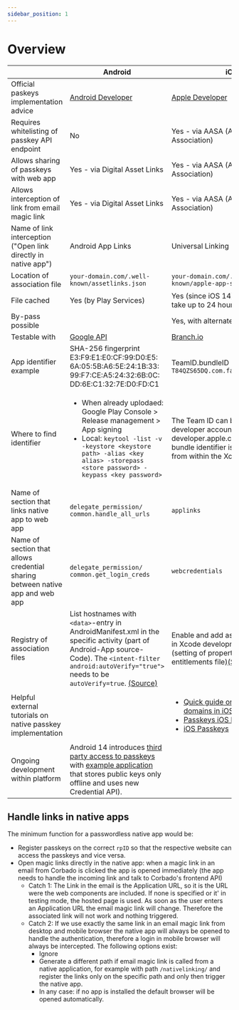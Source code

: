 ```yaml
---
sidebar_position: 1
---
```


# Overview

|                                                                               | Android                                                                                                                                                                                                                                                                                   | iOS                                                                                                                                                                                                                                                                                                                  | Flutter                                                                                                                                                                                                                                                                                                       |
|-------------------------------------------------------------------------------|-------------------------------------------------------------------------------------------------------------------------------------------------------------------------------------------------------------------------------------------------------------------------------------------|----------------------------------------------------------------------------------------------------------------------------------------------------------------------------------------------------------------------------------------------------------------------------------------------------------------------|---------------------------------------------------------------------------------------------------------------------------------------------------------------------------------------------------------------------------------------------------------------------------------------------------------------|
| Official paskeys implementation advice                                        | [Android Developer](https://developer.android.com/training/sign-in/passkeys)                                                                                                                                                                                                              | [Apple Developer](https://developer.apple.com/documentation/authenticationservices/public-private_key_authentication/supporting_passkeys)                                                                                                                                                                            | None yet, use the platform specific solution                                                                                                                                                                                                                                                                  |
| Requires whitelisting of passkey API endpoint                                 | No                                                                                                                                                                                                                                                                                        | Yes - via AASA (Apple App Site Association)                                                                                                                                                                                                                                                                          | Platform-specific solution                                                                                                                                                                                                                                                                                    |
| Allows sharing of passkeys with web app                                       | Yes - via Digital Asset Links                                                                                                                                                                                                                                                             | Yes - via AASA (Apple App Site Association)                                                                                                                                                                                                                                                                          | Platform-specific solution                                                                                                                                                                                                                                                                                    |
| Allows interception of link from email magic link                             | Yes - via Digital Asset Links                                                                                                                                                                                                                                                             | Yes - via AASA (Apple App Site Association)                                                                                                                                                                                                                                                                          | Platform-specific solution                                                                                                                                                                                                                                                                                    |
| Name of link interception ("Open link directly in native app")                | Android App Links                                                                                                                                                                                                                                                                         | Universal Linking                                                                                                                                                                                                                                                                                                    | <ul><li>Related to [deep linking](https://docs.flutter.dev/development/ui/navigation/deep-linking)</li><li>[Prior approach](https://medium.com/flutter-community/deep-links-and-flutter-applications-how-to-handle-them-properly-8c9865af9283)</li></ul>                                                      |
| Location of association file                                                  | `your-domain.com/.well-known/assetlinks.json`                                                                                                                                                                                                                                             | `your-domain.com/.well-known/apple-app-site-assocation`                                                                                                                                                                                                                                                              | Platform-specific solution                                                                                                                                                                                                                                                                                    |
| File cached                                                                   | Yes (by Play Services)                                                                                                                                                                                                                                                                    | Yes (since iOS 14), initial sync may take up to 24 hours                                                                                                                                                                                                                                                             | Platform-specific solution                                                                                                                                                                                                                                                                                    |
| By-pass possible                                                              |                                                                                                                                                                                                                                                                                           | Yes, with alternate mode section                                                                                                                                                                                                                                                                                     | Platform-specific solution                                                                                                                                                                                                                                                                                    |
| Testable with                                                                 | [Google API](https://digitalassetlinks.googleapis.com/v1/statements:list?source.web.site=https://www.facebook.com&relation=delegate_permission/common.handle_all_urls)                                                                                                                    | [Branch.io](https://branch.io/resources/aasa-validator/)                                                                                                                                                                                                                                                             | Platform-specific solution                                                                                                                                                                                                                                                                                    |
| App identifier example                                                        | SHA-256 fingerprint E3:F9:E1:E0:CF:99:D0:E5: 6A:05:5B:A6:5E:24:1B:33: 99:F7:CE:A5:24:32:6B:0C: DD:6E:C1:32:7E:D0:FD:C1                                                                                                                                                                    | TeamID.bundleID `T84QZS65DQ.com.facebook.Messenger`                                                                                                                                                                                                                                                                  | Platform-specific solution                                                                                                                                                                                                                                                                                    |
| Where to find identifier                                                      | <ul><li>When already uplodaed: Google Play Console > Release management > App signing</li><li>Local: `keytool -list -v -keystore <keystore path> -alias <key alias> -storepass <store password> -keypass <key password>`</li></ul>                                                        | The Team ID can be found in the developer account on developer.apple.com and the bundle identifier is the exact name from within the Xcode project                                                                                                                                                                   | Platform-specific solution                                                                                                                                                                                                                                                                                    |
| Name of section that links native app to web app                              | `delegate_permission/ common.handle_all_urls`                                                                                                                                                                                                                                             | `applinks`                                                                                                                                                                                                                                                                                                           | Platform-specific solution                                                                                                                                                                                                                                                                                    |
| Name of section that allows credential sharing between native app and web app | `delegate_permission/ common.get_login_creds`                                                                                                                                                                                                                                             | `webcredentials`                                                                                                                                                                                                                                                                                                     | Platform-specific solution                                                                                                                                                                                                                                                                                    |
| Registry of association files                                                 | List hostnames with `<data>`-entry in AndroidManifest.xml in the specific activity (part of Android-App source-Code). The `<intent-filter android:autoVerify="true">` needs to be `autoVerify=true`. [(Source)](https://developer.android.com/training/app-links/verify-android-applinks) | Enable and add associated domain in Xcode development environment (setting of property to generate entitlements file)[(Source)](https://developer.apple.com/documentation/authenticationservices/connecting_to_a_service_with_passkeys)                                                                              | <ul><li>Android: Add `flutter_deeplinking_enabled` to AndroidManifext.xml [(Source)](https://docs.flutter.dev/cookbook/navigation/set-up-app-links)</li><li>iOS: Add `FlutterDeepLinkinEnabled=true` to Info.plist. [(Source)](https://docs.flutter.dev/cookbook/navigation/set-up-universal-links)</li></ul> |
| Helpful external tutorials on native passkey implementation                   |                                                                                                                                                                                                                                                                                           | <ul><li>[Quick guide on associated domains in iOS](https://tanaschita.com/20220725-quick-guide-on-associated-domains-in-ios/)</li><li>[Passkeys iOS Developer Guide](https://tanaschita.com/20230227-passkeys-ios-developer-guide)</li><li>[iOS Passkeys](https://quickbirdstudios.com/blog/ios-passkeys/)</li></ul> |                                                                                                                                                                                                                                                                                                               |
| Ongoing development within platform                                           | Android 14 introduces [third party access to passkeys](https://www.dashlane.com/blog/dashlane-passkey-support-android) with [example application](https://github.com/Dashlane/android-passkey-example) that stores public keys only offline and uses new Credential API).                 |                                                                                                                                                                                                                                                                                                                      |                                                                                                                                                                                                                                                                                                               |

## Handle links in native apps

The minimum function for a passwordless native app would be:

- Register passkeys on the correct `rpID` so that the respective website can access the passkeys and vice versa.
- Open magic links directly in the native app: when a magic link in an email from Corbado is clicked the app is opened
  immediately (the app needs to handle the incoming link and talk to Corbado's frontend API)
    - Catch 1: The Link in the email is the Application URL, so it is the URL were the web components are included. If
      none is
      specified or it' in testing mode, the hosted page is used. As soon as the user enters an Application URL the email
      magic link will change. Therefore the associated link will not work and nothing triggered.
    - Catch 2: If we use exactly the same link in an email magic link from desktop and mobile browser the native app
      will always be opened to handle the authentication, therefore a login in mobile browser will always be
      intercepted. The following options exist:
      - Ignore
      - Generate a different path if email magic link is called from a native application, for example with path `/nativelinking/` and
        register the links only on the specific path and only then trigger the native app.
      - In any case: if no app is installed the default browser will be opened automatically.

